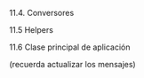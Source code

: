 11.4. Conversores

11.5 Helpers

11.6 Clase principal de aplicación


(recuerda actualizar los mensajes)
